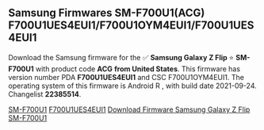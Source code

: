 <h2>Samsung Firmwares SM-F700U1(ACG) F700U1UES4EUI1/F700U1OYM4EUI1/F700U1UES4EUI1</h2>
Download the Samsung firmware for the ✅ <strong>Samsung Galaxy Z Flip </strong> ⭐ <strong>SM-F700U1</strong> with product code <strong>ACG</strong> <strong> from United States</strong>. This firmware has version number PDA <strong>F700U1UES4EUI1</strong> and CSC F700U1OYM4EUI1. The operating system of this firmware is Android R , with build date 2021-09-24. Changelist <strong>22385514</strong>.


[SM-F700U1](https://samfirm.shop/samsung/model/SM-F700U1)
[F700U1UES4EUI1](https://samfirm.shop/samsung/pda/F700U1UES4EUI1)
[Download Firmware Samsung Galaxy Z Flip SM-F700U1](https://samfirm.shop/samsung/firmware/459363)
